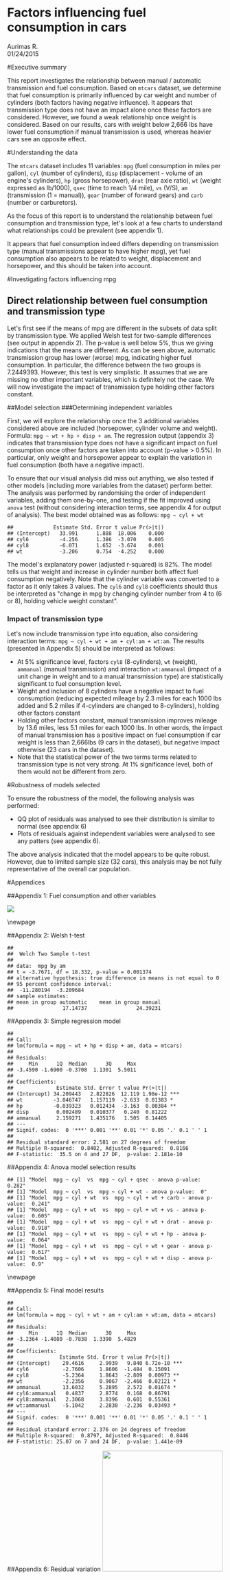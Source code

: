# Factors influencing fuel consumption in cars
Aurimas R.  
01/24/2015  

#Executive summary

This report investigates the relationship between manual / automatic transmission and fuel consumption. Based on `mtcars` dataset, we determine that fuel consumption is primarily influenced by car weight and number of cylinders (both factors having negative influence). It appears that transmission type does not have an impact alone once these factors are considered. However, we found a weak relationship once weight is considered. Based on our results, cars with weight below 2,666 lbs have lower fuel consumption if manual transmission is used, whereas heavier cars see an opposite effect.

#Understanding the data

The `mtcars` dataset includes 11 variables: `mpg` (fuel consumption in miles per gallon), `cyl` (number of cylinders), `disp` (displacement -  volume of an engine's cylinders), `hp` (gross horsepower), `drat` (rear axie ratio), `wt` (weight expressed as lb/1000), `qsec` (time to reach 1/4 mile), `vs` (V/S), `am` (transmission (1 = manual)), `gear` (number of forward gears) and `carb` (number or carburetors).

As the focus of this report is to understand the relationship between fuel consumption and transmission type, let's look at a few charts to understand what relationships could be prevalent (see appendix 1).




It appears that fuel consumption indeed differs depending on transmission type (manual transmissions appear to have higher mpg), yet fuel consumption also appears to be related to weight, displacement and horsepower, and this should be taken into account. 

#Investigating factors influencing mpg
## Direct relationship between fuel consumption and transmission type



Let's first see if the means of mpg are different in the subsets of data split by transmission type. We applied Welsh test for two-sample differences (see output in appendix 2). The p-value is well below 5%, thus we giving indications that the means are different. As can be seen above, automatic transmission group has lower (worse) mpg, indicating higher fuel consumption. In particular, the difference between the two groups is 7.2449393. However, this test is very simplistic. It assumes that we are missing no other important variables, which is definitely not the case. We will now investigate the impact of transmission type holding other factors constant.

##Model selection
###Determining independent variables



First, we will explore the relationship once the 3 additional variables considered above are included (horsepower, cylinder volume and weight). Formula: `mpg ~ wt + hp + disp + am`. The regression output (appendix 3) indicates that transmission type does not have a significant impact on fuel consumption once other factors are taken into account (p-value > 0.5%). In particular, only weight and horsepower appear to explain the variation in fuel consumption (both have a negative impact).



To ensure that our visual analysis did miss out anything, we also tested if other models (including more variables from the dataset) perform better. The analysis was performed by randomising the order of independent variables, adding them one-by-one, and testing if the fit improved using `anova` test (without considering interaction terms, see appendix 4 for output of analysis).  The best model obtained was as follows: `mpg ~ cyl + wt`


```
##             Estimate Std. Error t value Pr(>|t|)
## (Intercept)   33.991      1.888  18.006    0.000
## cyl6          -4.256      1.386  -3.070    0.005
## cyl8          -6.071      1.652  -3.674    0.001
## wt            -3.206      0.754  -4.252    0.000
```

The model's explanatory power (adjusted r-squared) is 82%. The model tells us that weight and increase in cylinder number both affect fuel consumption negatively. Note that the cylinder variable was converted to a factor as it only takes 3 values. The `cyl6` and `cyl8` coefficients should thus be interpreted as "change in mpg by changing cylinder number from 4 to (6 or 8), holding vehicle weight constant".

### Impact of transmission type



Let's now include transmission type into equation, also considering interaction terms: `mpg ~ cyl + wt + am + cyl:am + wt:am`. The results (presented in Appendix 5) should be interpreted as follows:

 - At 5% significance level, factors `cyl8` (8-cylinders), `wt` (weight), `ammanual` (manual transmission) and interaction `wt:ammanual` (impact of a unit change in weight and to a manual transmission type) are statistically significant to fuel consumption level.
 - Weight and inclusion of 8 cylinders have a negative impact to fuel consumption (reducing expected mileage by 2.3 miles for each 1000 lbs added and 5.2 miles if 4-cylinders are changed to 8-cylinders), holding other factors constant
 - Holding other factors constant, manual transmission improves mileage by 13.6 miles, less 5.1 miles for each 1000 lbs. In other words, the impact of manual transmission has a positive impact on fuel consumption if car weight is less than 2,666lbs (9 cars in the dataset), but negative impact otherwise (23 cars in the dataset). 
 - Note that the statistical power of the two terms terms related to transmission type is not very strong. At 1% significance level, both of them would not be different from zero.

#Robustness of models selected



To ensure the robustness of the model, the following analysis was performed:
 
 - QQ plot of residuals was analysed to see their distribution is similar to normal (see appendix 6)
 - Plots of residuals against independent variables were analysed to see any patters (see appendix 6).

The above analysis indicated that the model appears to be quite robust. However, due to limited sample size (32 cars), this analysis may be not fully representative of the overall car population.

#Appendices

##Appendix 1: Fuel consumption and other variables

![](./course-project_files/figure-html/unnamed-chunk-8-1.png) 

\newpage

##Appendix 2: Welsh t-test


```
## 
## 	Welch Two Sample t-test
## 
## data:  mpg by am
## t = -3.7671, df = 18.332, p-value = 0.001374
## alternative hypothesis: true difference in means is not equal to 0
## 95 percent confidence interval:
##  -11.280194  -3.209684
## sample estimates:
## mean in group automatic    mean in group manual 
##                17.14737                24.39231
```

##Appendix 3: Simple regression model


```
## 
## Call:
## lm(formula = mpg ~ wt + hp + disp + am, data = mtcars)
## 
## Residuals:
##     Min      1Q  Median      3Q     Max 
## -3.4590 -1.6900 -0.3708  1.1301  5.5011 
## 
## Coefficients:
##              Estimate Std. Error t value Pr(>|t|)    
## (Intercept) 34.209443   2.822826  12.119 1.98e-12 ***
## wt          -3.046747   1.157119  -2.633  0.01383 *  
## hp          -0.039323   0.012434  -3.163  0.00384 ** 
## disp         0.002489   0.010377   0.240  0.81222    
## ammanual     2.159271   1.435176   1.505  0.14405    
## ---
## Signif. codes:  0 '***' 0.001 '**' 0.01 '*' 0.05 '.' 0.1 ' ' 1
## 
## Residual standard error: 2.581 on 27 degrees of freedom
## Multiple R-squared:  0.8402,	Adjusted R-squared:  0.8166 
## F-statistic:  35.5 on 4 and 27 DF,  p-value: 2.181e-10
```

##Appendix 4: Anova model selection results


```
## [1] "Model  mpg ~ cyl  vs  mpg ~ cyl + qsec - anova p-value:  0.282"
## [1] "Model  mpg ~ cyl  vs  mpg ~ cyl + wt - anova p-value:  0"
## [1] "Model  mpg ~ cyl + wt  vs  mpg ~ cyl + wt + carb - anova p-value:  0.241"
## [1] "Model  mpg ~ cyl + wt  vs  mpg ~ cyl + wt + vs - anova p-value:  0.605"
## [1] "Model  mpg ~ cyl + wt  vs  mpg ~ cyl + wt + drat - anova p-value:  0.918"
## [1] "Model  mpg ~ cyl + wt  vs  mpg ~ cyl + wt + hp - anova p-value:  0.064"
## [1] "Model  mpg ~ cyl + wt  vs  mpg ~ cyl + wt + gear - anova p-value:  0.617"
## [1] "Model  mpg ~ cyl + wt  vs  mpg ~ cyl + wt + disp - anova p-value:  0.9"
```

\newpage

##Appendix 5: Final model results

```
## 
## Call:
## lm(formula = mpg ~ cyl + wt + am + cyl:am + wt:am, data = mtcars)
## 
## Residuals:
##     Min      1Q  Median      3Q     Max 
## -3.2364 -1.4080 -0.7838  1.3390  5.4829 
## 
## Coefficients:
##               Estimate Std. Error t value Pr(>|t|)    
## (Intercept)    29.4616     2.9939   9.840 6.72e-10 ***
## cyl6           -2.7606     1.8606  -1.484  0.15091    
## cyl8           -5.2364     1.8643  -2.809  0.00973 ** 
## wt             -2.2356     0.9067  -2.466  0.02121 *  
## ammanual       13.6032     5.2895   2.572  0.01674 *  
## cyl6:ammanual   0.4837     2.8774   0.168  0.86791    
## cyl8:ammanual   2.3068     3.8396   0.601  0.55361    
## wt:ammanual    -5.1042     2.2830  -2.236  0.03493 *  
## ---
## Signif. codes:  0 '***' 0.001 '**' 0.01 '*' 0.05 '.' 0.1 ' ' 1
## 
## Residual standard error: 2.376 on 24 degrees of freedom
## Multiple R-squared:  0.8797,	Adjusted R-squared:  0.8446 
## F-statistic: 25.07 on 7 and 24 DF,  p-value: 1.441e-09
```

##Appendix 6: Residual variation
<img src="./course-project_files/figure-html/unnamed-chunk-13-1.png" title="" alt="" height="280px" />
